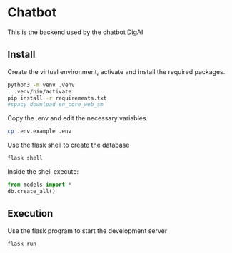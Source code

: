 # Chatbot

This is the backend used by the chatbot DigAI

## Install

Create the virtual environment, activate and install the required packages.

```bash
python3 -m venv .venv
. .venv/bin/activate
pip install -r requirements.txt
#spacy download en_core_web_sm
```

Copy the .env and edit the necessary variables.

```bash
cp .env.example .env
```

Use the flask shell to create the database

```bash
flask shell
```

Inside the shell execute:

```python
from models import *
db.create_all()
```

## Execution

Use the flask program to start the development server

```bash
flask run
```
